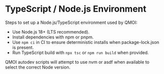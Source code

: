 # TypeScript / Node.js Environment

Steps to set up a Node.js/TypeScript environment used by QMOI:

- Use Node.js 18+ (LTS recommended).
- Install dependencies with npm or pnpm.
- Use `npm ci` in CI to ensure deterministic installs when package-lock.json is present.
- Run TypeScript build with `npx tsc` or `npm run build` when provided.

QMOI autodev scripts will attempt to use nvm or asdf when available to select the correct Node version.
